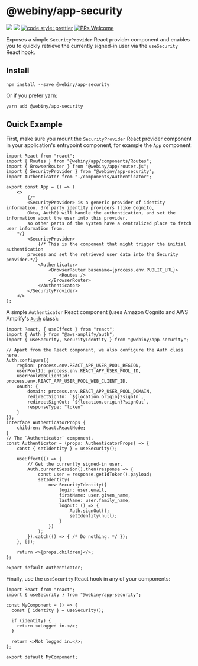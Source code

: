 # @webiny/app-security
[![](https://img.shields.io/npm/dw/@webiny/app-security.svg)](https://www.npmjs.com/package/@webiny/app-security) 
[![](https://img.shields.io/npm/v/@webiny/app-security.svg)](https://www.npmjs.com/package/@webiny/app-security)
[![code style: prettier](https://img.shields.io/badge/code_style-prettier-ff69b4.svg?style=flat-square)](https://github.com/prettier/prettier)
[![PRs Welcome](https://img.shields.io/badge/PRs-welcome-brightgreen.svg?style=flat-square)](http://makeapullrequest.com)

Exposes a simple `SecurityProvider` React provider component and enables you to quickly retrieve the currently signed-in user via the `useSecurity` React hook.

## Install
```
npm install --save @webiny/app-security
```

Or if you prefer yarn: 
```
yarn add @webiny/app-security
```

## Quick Example

First, make sure you mount the `SecurityProvider` React provider component in your application's entrypoint component, for example the `App` component: 

```tsx
import React from "react";
import { Routes } from "@webiny/app/components/Routes";
import { BrowserRouter } from "@webiny/app/router.js";
import { SecurityProvider } from "@webiny/app-security";
import Authenticator from "./components/Authenticator";

export const App = () => (
    <>
        {/*
        <SecurityProvider> is a generic provider of identity information. 3rd party identity providers (like Cognito,
        Okta, Auth0) will handle the authentication, and set the information about the user into this provider,
        so other parts of the system have a centralized place to fetch user information from.
    */}
        <SecurityProvider>
            {/* This is the component that might trigger the initial authentication
        process and set the retrieved user data into the Security provider.*/}
            <Authenticator>
                <BrowserRouter basename={process.env.PUBLIC_URL}>
                    <Routes />
                </BrowserRouter>
            </Authenticator>
        </SecurityProvider>
    </>
);
```

A simple `Authenticator` React component (uses Amazon Cognito and AWS Amplify's [`Auth`](https://github.com/aws-amplify/amplify-js/blob/main/packages/auth/src/Auth.ts#L100) class):

```tsx
import React, { useEffect } from "react";
import { Auth } from "@aws-amplify/auth";
import { useSecurity, SecurityIdentity } from "@webiny/app-security";

// Apart from the React component, we also configure the Auth class here.
Auth.configure({
    region: process.env.REACT_APP_USER_POOL_REGION,
    userPoolId: process.env.REACT_APP_USER_POOL_ID,
    userPoolWebClientId: process.env.REACT_APP_USER_POOL_WEB_CLIENT_ID,
    oauth: {
        domain: process.env.REACT_APP_USER_POOL_DOMAIN,
        redirectSignIn: `${location.origin}?signIn`,
        redirectSignOut: `${location.origin}?signOut`,
        responseType: "token"
    }
});
interface AuthenticatorProps {
    children: React.ReactNode;
}
// The `Authenticator` component.
const Authenticator = (props: AuthenticatorProps) => {
    const { setIdentity } = useSecurity();

    useEffect(() => {
        // Get the currently signed-in user.
        Auth.currentSession().then(response => {
            const user = response.getIdToken().payload;
            setIdentity(
                new SecurityIdentity({
                    login: user.email,
                    firstName: user.given_name,
                    lastName: user.family_name,
                    logout: () => {
                        Auth.signOut();
                        setIdentity(null);
                    }
                })
            );
        }).catch(() => { /* Do nothing. */ });
    }, []);

    return <>{props.children}</>;
};

export default Authenticator;
```

Finally, use the `useSecurity` React hook in any of your components:

```tsx
import React from "react";
import { useSecurity } from "@webiny/app-security";

const MyComponent = () => {
  const { identity } = useSecurity();

  if (identity) {
    return <>Logged in.</>;
  }

  return <>Not logged in.</>;
};

export default MyComponent;
```
